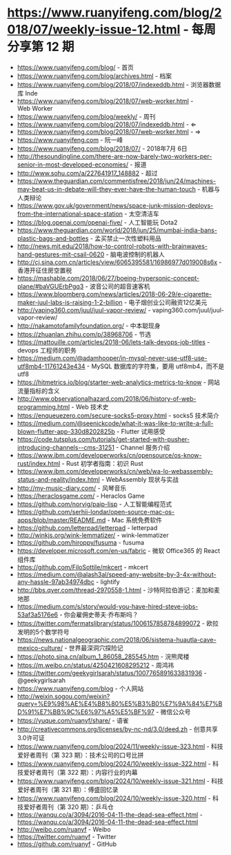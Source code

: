 # https://www.ruanyifeng.com/blog/2018/07/weekly-issue-12.html - 每周分享第 12 期

- https://www.ruanyifeng.com/blog/ - 首页
- https://www.ruanyifeng.com/blog/archives.html - 档案
- https://www.ruanyifeng.com/blog/2018/07/indexeddb.html - 浏览器数据库 Inde
- https://www.ruanyifeng.com/blog/2018/07/web-worker.html - Web Worker
- https://www.ruanyifeng.com/blog/weekly/ - 周刊
- https://www.ruanyifeng.com/blog/2018/07/indexeddb.html - ⇐
- https://www.ruanyifeng.com/blog/2018/07/web-worker.html - ⇒
- https://www.ruanyifeng.com - 阮一峰
- https://www.ruanyifeng.com/blog/2018/07/ - 2018年7月 6日
- http://thesoundingline.com/there-are-now-barely-two-workers-per-senior-in-most-developed-economies/ - 报道
- http://www.sohu.com/a/227641917_148882 - 超过
- https://www.theguardian.com/commentisfree/2018/jun/24/machines-may-beat-us-in-debate-will-they-ever-have-the-human-touch - 机器与人类辩论
- https://www.gov.uk/government/news/space-junk-mission-deploys-from-the-international-space-station - 太空清洁车
- https://blog.openai.com/openai-five/ - 人工智能玩 Dota2
- https://www.theguardian.com/world/2018/jun/25/mumbai-india-bans-plastic-bags-and-bottles - 孟买禁止一次性塑料用品
- http://news.mit.edu/2018/how-to-control-robots-with-brainwaves-hand-gestures-mit-csail-0620 - 脑电波控制的机器人
- http://cj.sina.com.cn/articles/view/6065395581/16986977d019008s6x - 香港开征住房空置税
- https://mashable.com/2018/06/27/boeing-hypersonic-concept-plane/#baVGUErbPgq3 - 波音公司的超音速客机
- https://www.bloomberg.com/news/articles/2018-06-29/e-cigarette-maker-juul-labs-is-raising-1-2-billion - 电子烟创业公司融资12亿美元
- http://vaping360.com/juul/juul-vapor-review/ - vaping360.com/juul/juul-vapor-review/
- http://nakamotofamilyfoundation.org/ - 中本聪现身
- https://zhuanlan.zhihu.com/p/38968706 - 节选
- https://mattouille.com/articles/2018-06/lets-talk-devops-job-titles - devops 工程师的职务
- https://medium.com/@adamhooper/in-mysql-never-use-utf8-use-utf8mb4-11761243e434 - MySQL 数据库的字符集，要用 utf8mb4，而不是 utf8
- https://hitmetrics.io/blog/starter-web-analytics-metrics-to-know - 网站流量指标的含义
- http://www.observationalhazard.com/2018/06/history-of-web-programming.html - Web 技术史
- https://enqueuezero.com/secure-socks5-proxy.html - socks5 技术简介
- https://medium.com/@seenickcode/what-it-was-like-to-write-a-full-blown-flutter-app-330d8202825b - Flutter 试用感受
- https://code.tutsplus.com/tutorials/get-started-with-pusher-introducing-channels--cms-31251 - Channel 服务介绍
- https://www.ibm.com/developerworks/cn/opensource/os-know-rust/index.html - Rust 初学者指南：初识 Rust
- https://www.ibm.com/developerworks/cn/web/wa-lo-webassembly-status-and-reality/index.html - WebAssembly 现状与实战
- http://my-music-diary.com/ - 风琴音乐
- https://heraclosgame.com/ - Heraclos Game
- https://github.com/norvig/paip-lisp - 人工智能编程范式
- https://github.com/serhii-londar/open-source-mac-os-apps/blob/master/README.md - Mac 系统免费软件
- https://github.com/letterpad/letterpad - letterpad
- http://winkjs.org/wink-lemmatizer/ - wink-lemmatizer
- https://github.com/hiroppy/fusuma - fusuma
- https://developer.microsoft.com/en-us/fabric - 微软 Office365 的 React 组件库
- https://github.com/FiloSottile/mkcert - mkcert
- https://medium.com/@alash3al/speed-any-website-by-3-4x-without-any-hassle-97ab34974dbc - lightify
- http://bbs.qyer.com/thread-2970558-1.html - 沙特阿拉伯游记：麦加和麦地那
- https://medium.com/s/story/would-you-have-hired-steve-jobs-53af3a5176e6 - 你会雇佣史蒂夫·乔布斯吗？
- https://twitter.com/fermatslibrary/status/1006157858784899072 - 欧拉发明的5个数学符号
- https://news.nationalgeographic.com/2018/06/sistema-huautla-cave-mexico-culture/ - 世界最深洞穴探险记
- https://photo.sina.cn/album_1_86058_285545.htm - 浣熊爬楼
- https://m.weibo.cn/status/4250421608295212 - 周鸿祎
- https://twitter.com/geekygirlsarah/status/1007765891633831936 - @geekygirlsarah
- https://www.ruanyifeng.com/blog - 个人网站
- http://weixin.sogou.com/weixin?query=%E9%98%AE%E4%B8%80%E5%B3%B0%E7%9A%84%E7%BD%91%E7%BB%9C%E6%97%A5%E5%BF%97 - 微信公众号
- https://yuque.com/ruanyf/share/ - 语雀
- http://creativecommons.org/licenses/by-nc-nd/3.0/deed.zh - 创意共享3.0许可证
- https://www.ruanyifeng.com/blog/2024/11/weekly-issue-323.html - 科技爱好者周刊（第 323 期）：技术公司的口号比拼
- https://www.ruanyifeng.com/blog/2024/10/weekly-issue-322.html - 科技爱好者周刊（第 322 期）：内容行业的内幕
- https://www.ruanyifeng.com/blog/2024/10/weekly-issue-321.html - 科技爱好者周刊（第 321 期）：傅盛回忆录
- https://www.ruanyifeng.com/blog/2024/10/weekly-issue-320.html - 科技爱好者周刊（第 320 期）：乒乓仓
- https://wanqu.co/a/3094/2016-04-11-the-dead-sea-effect.html - https://wanqu.co/a/3094/2016-04-11-the-dead-sea-effect.html
- http://weibo.com/ruanyf - Weibo
- https://twitter.com/ruanyf - Twitter
- https://github.com/ruanyf - GitHub